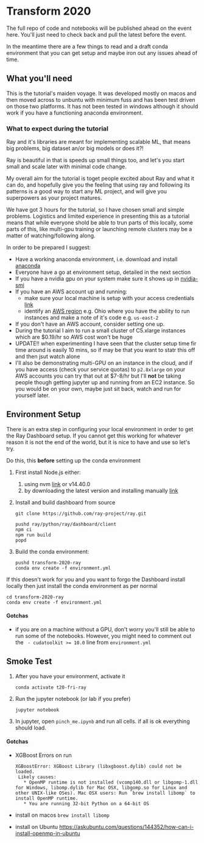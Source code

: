 # Transform 2020 

The full repo of code and notebooks will be published ahead on the event here. 
You'll just need to check back and pull the latest before the event. 

In the meantime there are a few things to read and a draft conda environment 
that you can get setup and maybe iron out any issues ahead of time.



## What you'll need

This is the tutorial's maiden voyage. It was developed mostly on macos and then moved across to unbuntu with minimum fuss and has been test driven on those two platforms.
It has not been tested in windows although it should work if you have a functioning anaconda environment.



### What to expect during the tutorial

Ray and it's libraries are meant for implementing scalable ML, that means big problems, big dataset an/or big models or does it?!

Ray is beautiful in that is speeds up small things too, and let's you start small and scale later with minimal code 
change. 

My overall aim for the tutorial is toget people excited about Ray and what it can do, and hopefully give you the 
feeling that using ray and following its patterns is a good way to start any ML project, and will give you superpowers
as your project matures.

We have got 3 hours for the tutorial, so I have chosen small and simple problems. Logistics and limited experience
in presenting this as a tutorial means that while everyone shold be able to trun parts of this locally, some parts of 
this, like multi-gpu training or launching remote clusters may be a matter of watching/following along.

In order to be prepared I suggest:

 - Have a working anaconda environment, i.e. download and install [anaconda](https://www.anaconda.com/)
 - Everyone have a go at environment setup, detailed in the next section
 - If you have a nvidia gpu on your system make sure it shows up in [nvidia-smi](https://developer.nvidia.com/nvidia-system-management-interface)
 - If you have an AWS account up and running: 
    - make sure your local machine is setup with your access credentials [link](https://docs.aws.amazon.com/cli/latest/userguide/cli-configure-files.html)
    - identify an [AWS region](https://docs.aws.amazon.com/general/latest/gr/rande.html) e.g. Ohio  where you have the ability to 
    run instances and make a note of it's code e.g. `us-east-2`
 - If you don't have an AWS account, consider setting one up.
  - During the tutorial I aim to run a small cluster of C5.xlarge instances which are $0.19/hr so AWS cost won't be huge
  - UPDATE!! when experimenting I have seen that the cluster setup time fir time around is easily 10 mins, so if may be that you want to statr this off and then jsut watch alone
  - I'll also be demonstrating multi-GPU on an instance in the cloud, and if you have access (check your service quotas) to `p2.8xlarge` on your AWS accounts you can try that out at $7-8/hr but I'll **not** be taking people though getting jupyter up and running from an EC2 instance. So you would be on your own, maybe just sit back, watch and run for yourself later.


## Environment Setup

There is an extra step in configuring your local environment in order to get the Ray Dashboard setup.
If you cannot get this working for whatever reason it is not the end of the world, but it is nice to have and use
so let's try.

Do this, this **before** setting up the conda environment

 1. First install Node.js either:
    1. using nvm [link](https://gist.github.com/d2s/372b5943bce17b964a79) or v14.40.0
    1. by downloading the latest version and installing manually [link](https://nodejs.org/en/download/)
    
 1. Install and build dashboard from source
 
        git clone https://github.com/ray-project/ray.git

        pushd ray/python/ray/dashboard/client
        npm ci
        npm run build
        popd

 1. Build the conda environment:

        pushd transform-2020-ray
        conda env create -f environment.yml


If this doesn't work for you and you want to forgo the Dashboard install locally then just install the conda 
environment as per normal

    cd transform-2020-ray
    conda env create -f environment.yml
    
#### Gotchas

 - if you are on a machine without a GPU, don't worry you'll still be able to run some of the notebooks. However,
  you might need to comment out the ` - cudatoolkit >= 10.0` line from `environment.yml`
  

## Smoke Test

 1. After you have your environment, activate it
 
        conda activate t20-fri-ray
        
 1. Run the jupyter notebook (or lab if you prefer)
   
        jupyter notebook
        
 1. In jupyter, open `pinch_me.ipynb` and run all cells. if all is ok everything should load.
 

#### Gotchas

 - XGBoost Errors on run
 
       XGBoostError: XGBoost Library (libxgboost.dylib) could not be loaded.
        Likely causes:
          * OpenMP runtime is not installed (vcomp140.dll or libgomp-1.dll for Windows, libomp.dylib for Mac OSX, libgomp.so for Linux and other UNIX-like OSes). Mac OSX users: Run `brew install libomp` to install OpenMP runtime.
          * You are running 32-bit Python on a 64-bit OS
          
          
 - install on macos `brew install libomp`
 - install on Ubuntu https://askubuntu.com/questions/144352/how-can-i-install-openmp-in-ubuntu
 
       
